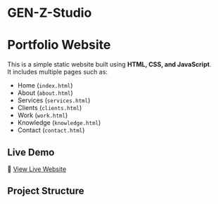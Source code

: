 # GEN-Z-Studio
# Portfolio Website

This is a simple static website built using **HTML, CSS, and JavaScript**.  
It includes multiple pages such as:

- Home (`index.html`)
- About (`about.html`)
- Services (`services.html`)
- Clients (`clients.html`)
- Work (`work.html`)
- Knowledge (`knowledge.html`)
- Contact (`contact.html`)

## Live Demo
🔗 [View Live Website](https://your-username.github.io/repo-name/)

## Project Structure

